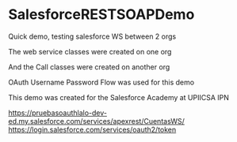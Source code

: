 # SalesforceRESTSOAPDemo
Quick demo, testing salesforce WS between 2 orgs

The web service classes were created on one org

And the Call classes were created on another org

OAuth Username Password Flow was used for this demo

This demo was created for the Salesforce Academy at UPIICSA IPN

https://pruebasoauthlalo-dev-ed.my.salesforce.com/services/apexrest/CuentasWS/
https://login.salesforce.com/services/oauth2/token

